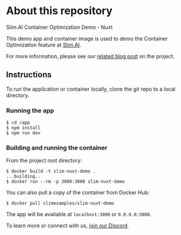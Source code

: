# About this repository
Slim.AI Container Optimization Demo - Nuxt

This demo app and container image is used to demo the Container Optimization feature at [Slim.AI](https://www.slim.ai). 

For more information, please see our [related blog post](https://community.slim.ai/t/slimming-a-containerized-nuxtjs-app-with-slim-ai/84) on the project. 

## Instructions 
To run the application or container locally, clone the git repo to a local directory. 

### Running the app
```
$ cd /app
$ npm install
$ npm run dev 
```

### Building and running the container
From the project root directory: 

```
$ docker build -t slim-nuxt-demo . 
...building..
$ docker run --rm -p 3000:3000 slim-nuxt-demo
```

You can also pull a copy of the container from Docker Hub: 

```
$ docker pull slimexamples/slim-nuxt-demo
```

The app will be available at `localhost:3000` or `0.0.0.0:3000`. 

To learn more or connect with us, [join our Discord](https://discord.gg/uBttmfyYNB). 